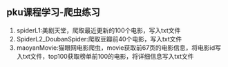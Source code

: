 ## pku课程学习-爬虫练习
1. spiderL1:美剧天堂，爬取最近更新的100个电影，写入txt文件
2. SpiderL2_DoubanSpider:爬取豆瓣前40个电影，写入txt文件
3. maoyanMovie:猫眼网电影爬虫，movie获取前67页的电影信息，将电影id写入txt文件，top100获取榜单前100的电影，将详细信息写入txt文件